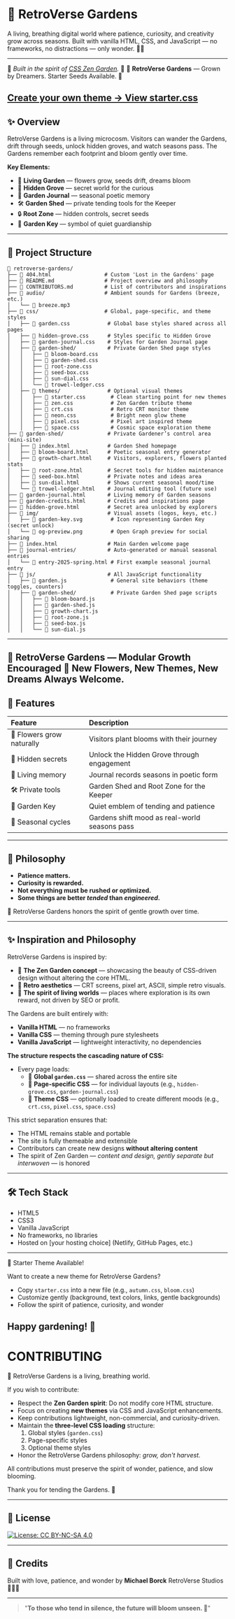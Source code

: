 # 🌸 RetroVerse Gardens

A living, breathing digital world where patience, curiosity, and creativity grow across seasons.
Built with vanilla HTML, CSS, and JavaScript — no frameworks, no distractions — only wonder. 🌱🚀

---
🌸 *Built in the spirit of [CSS Zen Garden](http://www.csszengarden.com/).* 🌱
🌸 **RetroVerse Gardens** — Grown by Dreamers. Starter Seeds Available. 🌱

[Create your own theme → View starter.css](https://your-repo-link/css/themes/starter.css)
---

## ✨ Overview

RetroVerse Gardens is a living microcosm.
Visitors can wander the Gardens, drift through seeds, unlock hidden groves, and watch seasons pass.
The Gardens remember each footprint and bloom gently over time.

**Key Elements:**
- 🌱 **Living Garden** — flowers grow, seeds drift, dreams bloom
- 🌿 **Hidden Grove** — secret world for the curious
- 📜 **Garden Journal** — seasonal poetic memory
- 🛠️ **Garden Shed** — private tending tools for the Keeper
- 🔒 **Root Zone** — hidden controls, secret seeds
- 🔑 **Garden Key** — symbol of quiet guardianship

---

## 📂 Project Structure

```
📂 retroverse-gardens/
├── 📜 404.html                 # Custom 'Lost in the Gardens' page
├── 📜 README.md                # Project overview and philosophy
├── 📜 CONTRIBUTORS.md          # List of contributors and inspirations
├── 📂 audio/                   # Ambient sounds for Gardens (breeze, etc.)
│   └── 🎵 breeze.mp3
├── 📂 css/                     # Global, page-specific, and theme styles
│   ├── 📜 garden.css            # Global base styles shared across all pages
│   ├── 📜 hidden-grove.css      # Styles specific to Hidden Grove
│   ├── 📜 garden-journal.css    # Styles for Garden Journal page
│   ├── 📂 garden-shed/          # Private Garden Shed page styles
│   │   ├── 📜 bloom-board.css
│   │   ├── 📜 garden-shed.css
│   │   ├── 📜 root-zone.css
│   │   ├── 📜 seed-box.css
│   │   ├── 📜 sun-dial.css
│   │   └── 📜 trowel-ledger.css
│   ├── 📂 themes/               # Optional visual themes
│   │   ├── 📜 starter.css        # Clean starting point for new themes
│   │   ├── 📜 zen.css            # Zen Garden tribute theme
│   │   ├── 📜 crt.css            # Retro CRT monitor theme
│   │   ├── 📜 neon.css           # Bright neon glow theme
│   │   ├── 📜 pixel.css          # Pixel art inspired theme
│   │   ├── 📜 space.css          # Cosmic space exploration theme
├── 📂 garden-shed/              # Private Gardener’s control area (mini-site)
│   ├── 📜 index.html            # Garden Shed homepage
│   ├── 📜 bloom-board.html      # Poetic seasonal entry generator
│   ├── 📜 growth-chart.html     # Visitors, explorers, flowers planted stats
│   ├── 📜 root-zone.html        # Secret tools for hidden maintenance
│   ├── 📜 seed-box.html         # Private notes and ideas area
│   ├── 📜 sun-dial.html         # Shows current seasonal mood/time
│   └── 📜 trowel-ledger.html    # Journal editing tool (future use)
├── 📜 garden-journal.html       # Living memory of Garden seasons
├── 📜 garden-credits.html       # Credits and inspirations page
├── 📜 hidden-grove.html         # Secret area unlocked by explorers
├── 📂 img/                      # Visual assets (logos, keys, etc.)
│   ├── 🌸 garden-key.svg         # Icon representing Garden Key (secret unlock)
│   └── 📸 og-preview.png         # Open Graph preview for social sharing
├── 📜 index.html                # Main Garden welcome page
├── 📂 journal-entries/          # Auto-generated or manual seasonal entries
│   └── 📜 entry-2025-spring.html # First example seasonal journal entry
├── 📂 js/                       # All JavaScript functionality
│   ├── 📜 garden.js              # General site behaviors (theme toggles, counters)
│   ├── 📂 garden-shed/           # Private Garden Shed page scripts
│   │   ├── 📜 bloom-board.js
│   │   ├── 📜 garden-shed.js
│   │   ├── 📜 growth-chart.js
│   │   ├── 📜 root-zone.js
│   │   ├── 📜 seed-box.js
│   │   └── 📜 sun-dial.js

```
---
🌸 **RetroVerse Gardens** — Modular Growth Encouraged 🌱
New Flowers, New Themes, New Dreams Always Welcome.
---


## 🌿 Features

| Feature | Description |
|:---|:---|
| 🌸 Flowers grow naturally | Visitors plant blooms with their journey |
| 🌿 Hidden secrets | Unlock the Hidden Grove through engagement |
| 📜 Living memory | Journal records seasons in poetic form |
| 🛠️ Private tools | Garden Shed and Root Zone for the Keeper |
| 🔑 Garden Key | Quiet emblem of tending and patience |
| 🚀 Seasonal cycles | Gardens shift mood as real-world seasons pass |

---

## 🌱 Philosophy

- **Patience matters.**
- **Curiosity is rewarded.**
- **Not everything must be rushed or optimized.**
- **Some things are better *tended* than *engineered*.**

🌸 RetroVerse Gardens honors the spirit of gentle growth over time.

---
## ✨ Inspiration and Philosophy

RetroVerse Gardens is inspired by:

- 🌱 **The Zen Garden concept** — showcasing the beauty of CSS-driven design without altering the core HTML.
- 🌿 **Retro aesthetics** — CRT screens, pixel art, ASCII, simple retro visuals.
- 🌸 **The spirit of living worlds** — places where exploration is its own reward, not driven by SEO or profit.

The Gardens are built entirely with:

- **Vanilla HTML** — no frameworks
- **Vanilla CSS** — theming through pure stylesheets
- **Vanilla JavaScript** — lightweight interactivity, no dependencies

**The structure respects the cascading nature of CSS:**

- Every page loads:
  - 🌿 **Global `garden.css`** — shared across the entire site
  - 🌸 **Page-specific CSS** — for individual layouts (e.g., `hidden-grove.css`, `garden-journal.css`)
  - 🌈 **Theme CSS** — optionally loaded to create different moods (e.g., `crt.css`, `pixel.css`, `space.css`)

This strict separation ensures that:

- The HTML remains stable and portable
- The site is fully themeable and extensible
- Contributors can create new designs **without altering content**
- The spirit of Zen Garden — *content and design, gently separate but interwoven* — is honored

---

## 🛠️ Tech Stack

- HTML5
- CSS3
- Vanilla JavaScript
- No frameworks, no libraries
- Hosted on [your hosting choice] (Netlify, GitHub Pages, etc.)

---

🌱 Starter Theme Available!

Want to create a new theme for RetroVerse Gardens?

- Copy `starter.css` into a new file (e.g., `autumn.css`, `bloom.css`)
- Customize gently (background, text colors, links, gentle backgrounds)
- Follow the spirit of patience, curiosity, and wonder


Happy gardening! 🌸
---


# CONTRIBUTING

🌸 RetroVerse Gardens is a living, breathing world.

If you wish to contribute:

- Respect the **Zen Garden spirit**: Do not modify core HTML structure.
- Focus on creating **new themes** via CSS and JavaScript enhancements.
- Keep contributions lightweight, non-commercial, and curiosity-driven.
- Maintain the **three-level CSS loading** structure:
  1. Global styles (`garden.css`)
  2. Page-specific styles
  3. Optional theme styles
- Honor the RetroVerse Gardens philosophy: *grow, don't harvest.*

All contributions must preserve the spirit of wonder, patience, and slow blooming.

Thank you for tending the Gardens. 🌱

---

## 📜 License

[![License: CC BY-NC-SA 4.0](https://img.shields.io/badge/License-CC%20BY--NC--SA%204.0-green.svg)](https://creativecommons.org/licenses/by-nc-sa/4.0/)

---

## 🌸 Credits

Built with love, patience, and wonder by **Michael Borck**
RetroVerse Studios 🌸🚀🌿

---

> "**To those who tend in silence,
> the future will bloom unseen. 🌱**"
